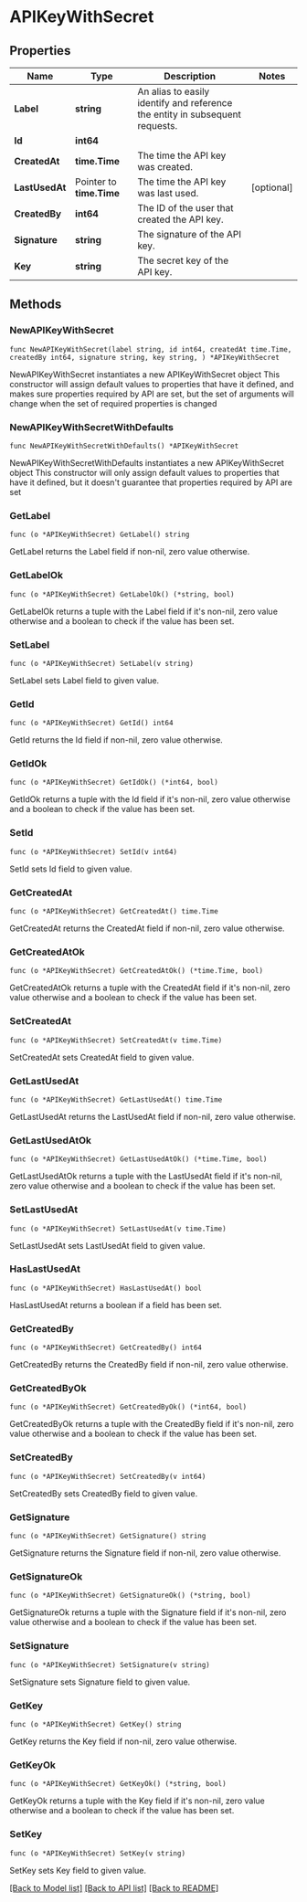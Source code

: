 # APIKeyWithSecret

## Properties

Name | Type | Description | Notes
------------ | ------------- | ------------- | -------------
**Label** | **string** | An alias to easily identify and reference the entity in subsequent requests. | 
**Id** | **int64** |  | 
**CreatedAt** | **time.Time** | The time the API key was created. | 
**LastUsedAt** | Pointer to **time.Time** | The time the API key was last used. | [optional] 
**CreatedBy** | **int64** | The ID of the user that created the API key. | 
**Signature** | **string** | The signature of the API key. | 
**Key** | **string** | The secret key of the API key. | 

## Methods

### NewAPIKeyWithSecret

`func NewAPIKeyWithSecret(label string, id int64, createdAt time.Time, createdBy int64, signature string, key string, ) *APIKeyWithSecret`

NewAPIKeyWithSecret instantiates a new APIKeyWithSecret object
This constructor will assign default values to properties that have it defined,
and makes sure properties required by API are set, but the set of arguments
will change when the set of required properties is changed

### NewAPIKeyWithSecretWithDefaults

`func NewAPIKeyWithSecretWithDefaults() *APIKeyWithSecret`

NewAPIKeyWithSecretWithDefaults instantiates a new APIKeyWithSecret object
This constructor will only assign default values to properties that have it defined,
but it doesn't guarantee that properties required by API are set

### GetLabel

`func (o *APIKeyWithSecret) GetLabel() string`

GetLabel returns the Label field if non-nil, zero value otherwise.

### GetLabelOk

`func (o *APIKeyWithSecret) GetLabelOk() (*string, bool)`

GetLabelOk returns a tuple with the Label field if it's non-nil, zero value otherwise
and a boolean to check if the value has been set.

### SetLabel

`func (o *APIKeyWithSecret) SetLabel(v string)`

SetLabel sets Label field to given value.


### GetId

`func (o *APIKeyWithSecret) GetId() int64`

GetId returns the Id field if non-nil, zero value otherwise.

### GetIdOk

`func (o *APIKeyWithSecret) GetIdOk() (*int64, bool)`

GetIdOk returns a tuple with the Id field if it's non-nil, zero value otherwise
and a boolean to check if the value has been set.

### SetId

`func (o *APIKeyWithSecret) SetId(v int64)`

SetId sets Id field to given value.


### GetCreatedAt

`func (o *APIKeyWithSecret) GetCreatedAt() time.Time`

GetCreatedAt returns the CreatedAt field if non-nil, zero value otherwise.

### GetCreatedAtOk

`func (o *APIKeyWithSecret) GetCreatedAtOk() (*time.Time, bool)`

GetCreatedAtOk returns a tuple with the CreatedAt field if it's non-nil, zero value otherwise
and a boolean to check if the value has been set.

### SetCreatedAt

`func (o *APIKeyWithSecret) SetCreatedAt(v time.Time)`

SetCreatedAt sets CreatedAt field to given value.


### GetLastUsedAt

`func (o *APIKeyWithSecret) GetLastUsedAt() time.Time`

GetLastUsedAt returns the LastUsedAt field if non-nil, zero value otherwise.

### GetLastUsedAtOk

`func (o *APIKeyWithSecret) GetLastUsedAtOk() (*time.Time, bool)`

GetLastUsedAtOk returns a tuple with the LastUsedAt field if it's non-nil, zero value otherwise
and a boolean to check if the value has been set.

### SetLastUsedAt

`func (o *APIKeyWithSecret) SetLastUsedAt(v time.Time)`

SetLastUsedAt sets LastUsedAt field to given value.

### HasLastUsedAt

`func (o *APIKeyWithSecret) HasLastUsedAt() bool`

HasLastUsedAt returns a boolean if a field has been set.

### GetCreatedBy

`func (o *APIKeyWithSecret) GetCreatedBy() int64`

GetCreatedBy returns the CreatedBy field if non-nil, zero value otherwise.

### GetCreatedByOk

`func (o *APIKeyWithSecret) GetCreatedByOk() (*int64, bool)`

GetCreatedByOk returns a tuple with the CreatedBy field if it's non-nil, zero value otherwise
and a boolean to check if the value has been set.

### SetCreatedBy

`func (o *APIKeyWithSecret) SetCreatedBy(v int64)`

SetCreatedBy sets CreatedBy field to given value.


### GetSignature

`func (o *APIKeyWithSecret) GetSignature() string`

GetSignature returns the Signature field if non-nil, zero value otherwise.

### GetSignatureOk

`func (o *APIKeyWithSecret) GetSignatureOk() (*string, bool)`

GetSignatureOk returns a tuple with the Signature field if it's non-nil, zero value otherwise
and a boolean to check if the value has been set.

### SetSignature

`func (o *APIKeyWithSecret) SetSignature(v string)`

SetSignature sets Signature field to given value.


### GetKey

`func (o *APIKeyWithSecret) GetKey() string`

GetKey returns the Key field if non-nil, zero value otherwise.

### GetKeyOk

`func (o *APIKeyWithSecret) GetKeyOk() (*string, bool)`

GetKeyOk returns a tuple with the Key field if it's non-nil, zero value otherwise
and a boolean to check if the value has been set.

### SetKey

`func (o *APIKeyWithSecret) SetKey(v string)`

SetKey sets Key field to given value.



[[Back to Model list]](../README.md#documentation-for-models) [[Back to API list]](../README.md#documentation-for-api-endpoints) [[Back to README]](../README.md)


